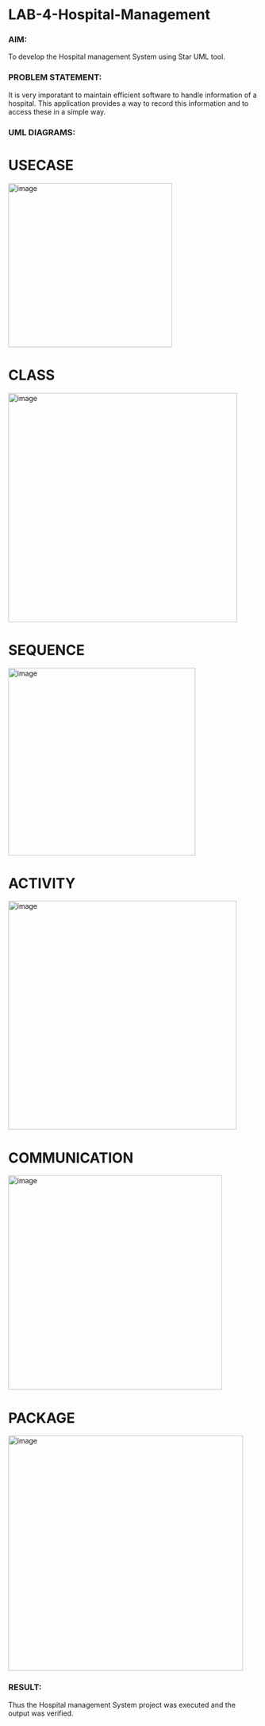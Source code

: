 # LAB-4-Hospital-Management
### AIM:
To develop the Hospital management System using Star UML tool.
### PROBLEM STATEMENT:
It is very imporatant to maintain efficient software to handle information of a hospital.
This application provides a way to record this information and to access these in a simple way.

### UML DIAGRAMS:


# USECASE

<img width="330" alt="image" src="https://github.com/Madhumitha248/LAB-4-Hospital-Management/assets/121222763/41e4aacb-bcaa-4905-aa08-2208a4c7732a">


# CLASS

<img width="461" alt="image" src="https://github.com/Madhumitha248/LAB-4-Hospital-Management/assets/121222763/c0af6831-cb46-41c3-a812-ab335db7340d">


# SEQUENCE

<img width="377" alt="image" src="https://github.com/Madhumitha248/LAB-4-Hospital-Management/assets/121222763/cd31e932-738a-4b47-9d40-7af42cb8e1d3">


# ACTIVITY

<img width="460" alt="image" src="https://github.com/Madhumitha248/LAB-4-Hospital-Management/assets/121222763/0c5d681c-68e6-4cde-a494-29a83cfdb70c">


# COMMUNICATION

<img width="431" alt="image" src="https://github.com/Madhumitha248/LAB-4-Hospital-Management/assets/121222763/aa80b637-4728-4902-9f32-69c14e56e3bb">


# PACKAGE

<img width="473" alt="image" src="https://github.com/Madhumitha248/LAB-4-Hospital-Management/assets/121222763/a744865b-be1d-4d8e-8e64-040b25342687">



### RESULT:
Thus the Hospital management System project was executed and the output was verified.
